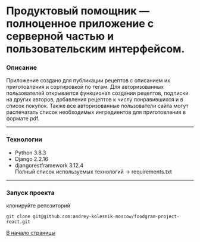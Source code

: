 <a id = "anchor"></a>
# Продуктовый помощник — полноценное приложение с серверной частью и пользовательским интерфейсом.

### Описание

Приложение создано для публикации рецептов с описанием их приготовления и сортировкой по тегам. Для авторизованных пользователей открывается функционал создания рецептов, подписки на других авторов, добавления рецептов к числу понравившихся и в список покупок. Также все авторизованные пользователи сайта могут распечатать список необходимых ингредиентов для приготовления в формате pdf.   
***
### Технологии
* Python 3.8.3 
* Django 2.2.16 
* djangorestframework 3.12.4  
Полный список используемых технологий -> requirements.txt
***
### Запуск проекта 
клонируйте репозиторий 
```
git clone git@github.com:andrey-kolesnik-moscow/foodgram-project-react.git
```
[В начало страницы](#anchor)